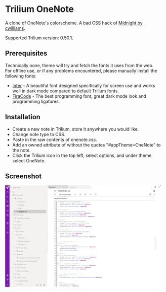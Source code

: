 # Trilium OneNote
A clone of OneNote's colorscheme. A bad CSS hack of [Midnight by cwilliams](https://github.com/cwilliams5/Midnight-Trilium-Dark-Mode).

Supported Trilium version: 0.50.1.

## Prerequisites
Technically none, theme will try and fetch the fonts it uses from the web. For offline use, or if any problems encountered, please manually install the following fonts:
* [Inter](https://github.com/rsms/inter) - A beautiful font designed specifically for screen use and works well in dark mode compared to default Trilium fonts.
* [FiraCode](https://github.com/tonsky/FiraCode) - The best programming font, great dark mode look and programming ligatures. 

## Installation
* Create a new note in Trilium, store it anywhere you would like.
* Change note type to CSS.
* Paste in the raw contents of onenote.css.
* Add an owned attribute of without the quotes "#appTheme=OneNote" to the note.
* Click the Trilium icon in the top left, select options, and under theme select OneNote.

## Screenshot
![OneNote Screenshot](OneNote.png?raw=true "OneNote Screenshot")
